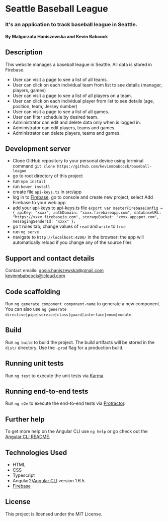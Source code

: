 # Seattle Baseball League

### It's an application to track baseball league in Seattle.

#### By Malgorzata Haniszewska and Kevin Babcock

## Description

This website manages a baseball league in Seattle. All data is stored in Firebase.
* User can visit a page to see a list of all teams.
* User can click on each individual team from list to see details (manager, players, games)
* User can visit a page to see a list of all players on a team.
* User can click on each individual player from list to see details (age, position, team, Jersey number)
* User can visit a page to see a list of all games.
* User can filter schedule by desired team.
* Administrator can edit and delete data only when is logged in.
* Administrator can edit players, teams and games.
* Administrator can delete players, teams and games.

## Development server

* Clone GitHub repository to your personal device using terminal command `git clone https://github.com/kevinmbabcock/baseball-league`
* go to root directory of this project
* run `npm install`
* run `bower install`
* create file `api-keys.ts` in src/app
* log in to [Firebase](https://firebase.google.com/), go to console and create new project, select Add Firebase to your web app
* add your api-keys to api-keys.ts file
  `export var masterFirebaseConfig = {
    apiKey: "xxxx",
    authDomain: "xxxx.firebaseapp.com",
    databaseURL: "https://xxxx.firebaseio.com",
    storageBucket: "xxxx.appspot.com",
    messagingSenderId: "xxxx"
  };`
* go t rules tab; change values of `read` and `write` to `true`
* run `ng serve`
* navigate to `http://localhost:4200/` in the browser; the app will automatically reload if you change any of the source files

## Support and contact details

Contact emails: gosia.haniszewska@gmail.com kevinmbabcock@icloud.com

## Code scaffolding

Run `ng generate component component-name` to generate a new component. You can also use `ng generate directive|pipe|service|class|guard|interface|enum|module`.

## Build

Run `ng build` to build the project. The build artifacts will be stored in the `dist/` directory. Use the `-prod` flag for a production build.

## Running unit tests

Run `ng test` to execute the unit tests via [Karma](https://karma-runner.github.io).

## Running end-to-end tests

Run `ng e2e` to execute the end-to-end tests via [Protractor](http://www.protractortest.org/).

## Further help

To get more help on the Angular CLI use `ng help` or go check out the [Angular CLI README](https://github.com/angular/angular-cli/blob/master/README.md).

## Technologies Used

* HTML
* CSS
* Typescript
* Angular2/[Angular CLI](https://github.com/angular/angular-cli) version 1.6.5.
* [Firebase](https://firebase.google.com/)

## License

This project is licensed under the MIT License.
